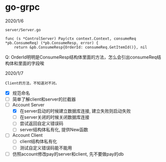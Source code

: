 # go-grpc
2020/1/6
```
server/Server.go

func (s *ControlServer) Pay(ctx context.Context, consumeReq *pb.ConsumeReq) (*pb.ConsumeResp, error) {
	return &pb.ConsumeResp{OrderId: consumeReq.GetItemId()}, nil
 ```
 Q: OrderId明明是ConsumeResp结构体里面的方法，怎么会引出consumeReq结构体和里面的字段唉

2020/1/7
```
Client的方法，不知道对不对。
```

- [x] 规范命名
- [ ] 简单了解client和server的拦截器
- [ ] Account Server
  - [x] 在server启动的时候建立数据库连接, 建立失败则启动失败
  - [ ] 在server关闭的时候关闭数据库连接
  - [ ] 尝试返回自定义错误码
  - [ ] server结构体私有化, 提供New函数
- [ ] Account Client
  - [ ] client结构体私有化
  - [ ] 测试自定义错误码能不能用
- [ ] 仿照account修改pay的server和client, 先不要做pay的db
